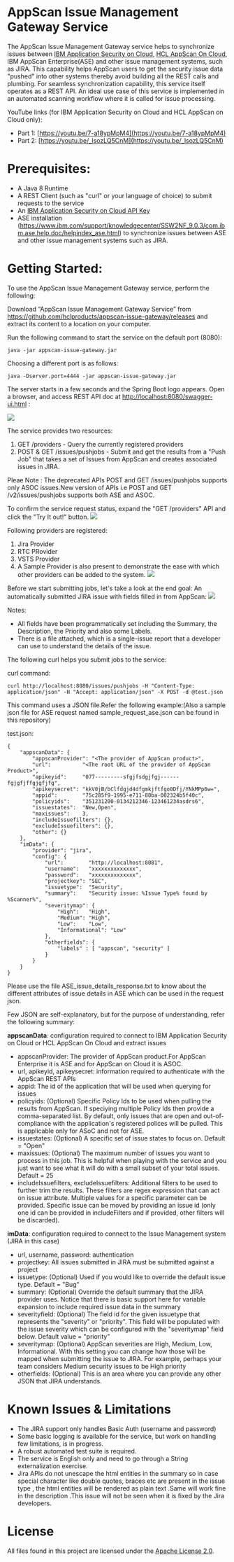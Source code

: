 # AppScan Issue Management Gateway Service

The AppScan Issue Management Gateway service helps to synchronize issues between [IBM Application Security on Cloud](https://appscan.ibmcloud.com/), [HCL AppScan On Cloud](https://cloud.appsechcl.com/), IBM AppScan Enterprise(ASE) and other issue management systems, such as JIRA. This capability helps AppScan users to get the security issue data "pushed" into other systems thereby avoid building all the REST calls and plumbing. For seamless synchronization capability, this service itself operates as a REST API. 
An ideal use case of this service is implemented in an automated scanning workflow where it is called for issue processing.

YouTube links (for IBM Application Security on Cloud and HCL AppScan on Cloud only):																		 
- Part 1: [https://youtu.be/7-a18ypMpM4](https://youtu.be/7-a18ypMpM4)
- Part 2: [https://youtu.be/_lsozLQ5CnM](https://youtu.be/_lsozLQ5CnM)

# Prerequisites:

- A Java 8 Runtime
- A REST Client (such as "curl" or your language of choice) to submit requests to the service 
- An [IBM Application Security on Cloud API Key](https://www.ibm.com/support/knowledgecenter/SSYJJF_1.0.0/ApplicationSecurityonCloud/appseccloud_generate_api_key_cm.html)
- ASE installation (https://www.ibm.com/support/knowledgecenter/SSW2NF_9.0.3/com.ibm.ase.help.doc/helpindex_ase.html) to synchronize issues between ASE and other issue management systems such as JIRA.

# Getting Started:

To use the AppScan Issue Management Gateway service, perform the following:

Download “AppScan Issue Management Gateway Service” from https://github.com/hclproducts/appscan-issue-gateway/releases and extract its content to a location on your computer. 

Run the following command to start the service on the default port (8080):

	java -jar appscan-issue-gateway.jar 

Choosing a different port is as follows:

	java -Dserver.port=4444 -jar appscan-issue-gateway.jar  
	
The server starts in a few seconds and the Spring Boot logo appears. Open a browser, and access REST API doc at [http://localhost:8080/swagger-ui.html](http://localhost:8080/swagger-ui.html) : 

![](images/swagger.png?raw=true)

The service provides two resources:  
1. GET /providers - Query the currently registered providers
2. POST & GET /issues/pushjobs - Submit and get the results from a "Push Job" that takes a set of Issues from AppScan and creates associated issues in JIRA.

Pleae Note : The deprecated APIs POST and GET /issues/pushjobs supports only ASOC issues.New version of APIs i.e POST and GET /v2/issues/pushjobs supports both ASE and ASOC.

To confirm the service request status, expand the "GET /providers" API and click the "Try It out!" button.
![](images/tryitout.png?raw=true)

Following providers are registered: 
1. Jira Provider
2. RTC PRovider 
3. VSTS Provider
4. A Sample Provider is also present to demonstrate the ease with which other providers can be added to the system.
![](images/providers.png?raw=true)

Before we start submitting jobs, let's take a look at the end goal: An automatically submitted JIRA issue with fields filled in from AppScan:
![](images/jirabug.png?raw=true)

Notes:
* All fields have been programmatically set including the Summary, the Description, the Priority and also some Labels.
* There is a file attached, which is a single-issue report that a developer can use to understand the details of the issue.

The following curl helps you submit jobs to the service:

curl command:

	curl http://localhost:8080/issues/pushjobs -H "Content-Type: application/json" -H "Accept: application/json" -X POST -d @test.json

This command uses a JSON file.Refer the following example:(Also a sample json file for ASE request named sample_request_ase.json can be found in this repository)

test.json:	

	{
		"appscanData": {
			"appscanProvider": "<The provider of AppScan product>", 
			"url":          "<The root URL of the provider of AppScan Product>",
			"apikeyid":     "077---------sfgjfsdgjfgj------fgjgfjffgjgfjfg",
			"apikeysecret": "kkV0jB/bClfdgjd4dfgmkjftfgo0Dfj/YNkMPp6w=",
			"appid":        "75c285f9-1995-e711-80ba-002324b5f40c",
			"policyids":    "351231200-0134212346-123461234asdrs6",
			"issuestates":  "New,Open",
			"maxissues":    3,
			"includeIssuefilters": {},
			"excludeIssuefilters": {},
			"other": {}
		},
		"imData": {
			"provider": "jira",
			"config": {
				"url":        "http://localhost:8081",
				"username":   "xxxxxxxxxxxxxx",
				"password":   "xxxxxxxxxxxxxx",
				"projectkey": "SEC",
				"issuetype":  "Security",
				"summary":    "Security issue: %Issue Type% found by %Scanner%",
				"severitymap": {
					"High":   "High",
					"Medium": "High",
					"Low":    "Low",
					"Informational": "Low"
				},
				"otherfields": {
					"labels" : [ "appscan", "security" ]
				}
			}
		}
	}

Please use the file ASE_issue_details_response.txt to know about the different attributes of issue details in ASE which can be used in the request json.

Few JSON are self-explanatory, but for the purpose of understanding, refer the following summary:

__appscanData__: configuration required to connect to IBM Application Security on Cloud or HCL AppScan On Cloud and extract issues
* appscanProvider: The provider of AppScan product.For AppScan Enterprise it is ASE and for AppScan on Cloud it is ASOC.
* url, apikeyid, apikeysecret: information required to authenticate with the AppScan REST APIs
* appid: The id of the application that will be used when querying for issues
* policyids: (Optional) Specific Policy Ids to be used when pulling the results from AppScan. If speciying multiple Policy Ids then provide a comma-separated list. By default, only issues that are open and out-of-compliance with the application's registered polices will be pulled. This is applicable only for ASoC and not for ASE.
* issuestates: (Optional) A specific set of issue states to focus on. Default = "Open"
* maxissues: (Optional) The maximum number of issues you want to process in this job.  This is helpful when playing
with the service and you just want to see what it will do with a small subset of your total issues. Default = 25
* includeIssuefilters, excludeIssuefilters:  Additional filters to be used to further trim the results. These filters are regex expression that can act on issue attribute. Multiple values for a specific parameter can be provided. Specific issue can be moved by providing an issue id (only one id can be provided in includeFilters and if provided, other filters will be discarded).

__imData__: configuration required to connect to the Issue Management system (JIRA in this case)
* url, username, password: authentication
* projectkey: All issues submitted in JIRA must be submitted against a project
* issuetype: (Optional) Used if you would like to override the default issue type. Default = "Bug"
* summary: (Optional) Override the default summary that the JIRA provider uses.  Notice that there is basic support here for variable expansion to include required issue data in the summary
* severityfield: (Optional) The field id for the given issuetype that represents the "severity" or "priority". This field will be populated with the issue severity which can be configured with the "severitymap" field below.  Default value = "priority"
* severitymap: (Optional) AppScan severities are High, Medium, Low, Informational. With this setting you can change how those will be mapped when submitting the issue to JIRA.  For example, perhaps your team considers Medium security issues to be High priority
* otherfields: (Optional) This is an area where you can provide any other JSON that JIRA understands.  

# Known Issues & Limitations
- The JIRA support only handles Basic Auth (username and password)
- Some basic logging is available for the service, but work on handling few limitations, is in progress.
- A robust automated test suite is required.
- The service is English only and need to go through a String externalization exercise.
- Jira APIs do not unescape the html entities in the summary so in case special character like double quotes, braces etc are present in the issue type , the html entities will be rendered as plain text .Same will work fine in the description .This issue will not be seen when it is fixed by the Jira developers.   
# License
All files found in this project are licensed under the [Apache License 2.0](LICENSE).

